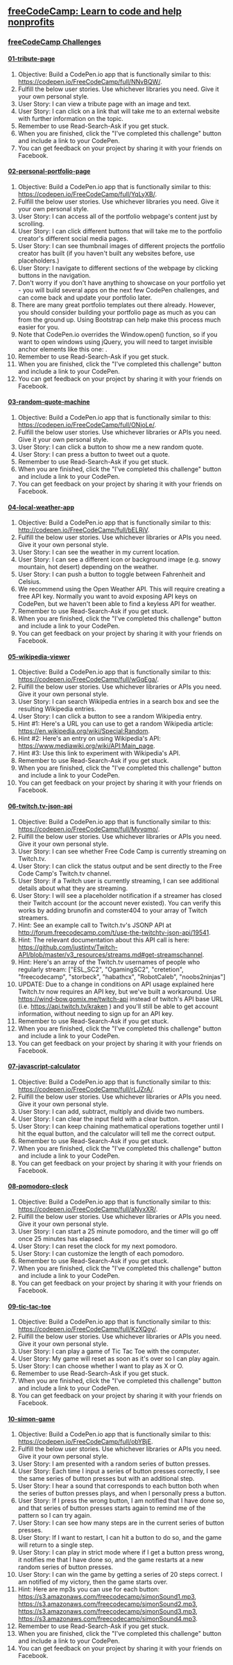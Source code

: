 ## [freeCodeCamp: Learn to code and help nonprofits](https://www.freecodecamp.com/)

### [freeCodeCamp Challenges](http://codepen.io/TdMichael/)

#### [01-tribute-page](http://codepen.io/TdMichael/full/jVGGoX/)

1. Objective: Build a CodePen.io app that is functionally similar to this: https://codepen.io/FreeCodeCamp/full/NNvBQW/.
2. Fulfill the below user stories. Use whichever libraries you need. Give it your own personal style.
3. User Story: I can view a tribute page with an image and text.
4. User Story: I can click on a link that will take me to an external website with further information on the topic.
5. Remember to use Read-Search-Ask if you get stuck.
6. When you are finished, click the "I've completed this challenge" button and include a link to your CodePen.
7. You can get feedback on your project by sharing it with your friends on Facebook.

#### [02-personal-portfolio-page](http://codepen.io/TdMichael/full/pNdVbg/)

1. Objective: Build a CodePen.io app that is functionally similar to this: https://codepen.io/FreeCodeCamp/full/YqLyXB/.
2. Fulfill the below user stories. Use whichever libraries you need. Give it your own personal style.
3. User Story: I can access all of the portfolio webpage's content just by scrolling.
4. User Story: I can click different buttons that will take me to the portfolio creator's different social media pages.
5. User Story: I can see thumbnail images of different projects the portfolio creator has built (if you haven't built any websites before, use placeholders.)
6. User Story: I navigate to different sections of the webpage by clicking buttons in the navigation.
7. Don't worry if you don't have anything to showcase on your portfolio yet - you will build several apps on the next few CodePen challenges, and can come back and update your portfolio later.
8. There are many great portfolio templates out there already. However, you should consider building your portfolio page as much as you can from the ground up. Using Bootstrap can help make this process much easier for you.
9. Note that CodePen.io overrides the Window.open() function, so if you want to open windows using jQuery, you will need to target invisible anchor elements like this one: <a target='_blank'>.
10. Remember to use Read-Search-Ask if you get stuck.
11. When you are finished, click the "I've completed this challenge" button and include a link to your CodePen.
12. You can get feedback on your project by sharing it with your friends on Facebook.

#### [03-random-quote-machine](http://codepen.io/TdMichael/full/pRGVWw/)

1. Objective: Build a CodePen.io app that is functionally similar to this: https://codepen.io/FreeCodeCamp/full/ONjoLe/.
2. Fulfill the below user stories. Use whichever libraries or APIs you need. Give it your own personal style.
3. User Story: I can click a button to show me a new random quote.
4. User Story: I can press a button to tweet out a quote.
5. Remember to use Read-Search-Ask if you get stuck.
5. When you are finished, click the "I've completed this challenge" button and include a link to your CodePen.
7. You can get feedback on your project by sharing it with your friends on Facebook.

#### [04-local-weather-app](http://codepen.io/TdMichael/full/oYKBEy/)

1. Objective: Build a CodePen.io app that is functionally similar to this: http://codepen.io/FreeCodeCamp/full/bELRjV.
2. Fulfill the below user stories. Use whichever libraries or APIs you need. Give it your own personal style.
3. User Story: I can see the weather in my current location.
4. User Story: I can see a different icon or background image (e.g. snowy mountain, hot desert) depending on the weather.
5. User Story: I can push a button to toggle between Fahrenheit and Celsius.
6. We recommend using the Open Weather API. This will require creating a free API key. Normally you want to avoid exposing API keys on CodePen, but we haven't been able to find a keyless API for weather.
7. Remember to use Read-Search-Ask if you get stuck.
8. When you are finished, click the "I've completed this challenge" button and include a link to your CodePen.
9. You can get feedback on your project by sharing it with your friends on Facebook.

#### [05-wikipedia-viewer](http://codepen.io/TdMichael/full/ZBgMZq/)

1. Objective: Build a CodePen.io app that is functionally similar to this: https://codepen.io/FreeCodeCamp/full/wGqEga/.
2. Fulfill the below user stories. Use whichever libraries or APIs you need. Give it your own personal style.
3. User Story: I can search Wikipedia entries in a search box and see the resulting Wikipedia entries.
4. User Story: I can click a button to see a random Wikipedia entry.
5. Hint #1: Here's a URL you can use to get a random Wikipedia article: https://en.wikipedia.org/wiki/Special:Random.
6. Hint #2: Here's an entry on using Wikipedia's API: https://www.mediawiki.org/wiki/API:Main_page.
7. Hint #3: Use this link to experiment with Wikipedia's API.
8. Remember to use Read-Search-Ask if you get stuck.
9. When you are finished, click the "I've completed this challenge" button and include a link to your CodePen.
10. You can get feedback on your project by sharing it with your friends on Facebook.

#### [06-twitch.tv-json-api](http://codepen.io/TdMichael/full/pRWbew/)

1. Objective: Build a CodePen.io app that is functionally similar to this: https://codepen.io/FreeCodeCamp/full/Myvqmo/.
2. Fulfill the below user stories. Use whichever libraries or APIs you need. Give it your own personal style.
4. User Story: I can see whether Free Code Camp is currently streaming on Twitch.tv.
5. User Story: I can click the status output and be sent directly to the Free Code Camp's Twitch.tv channel.
6. User Story: if a Twitch user is currently streaming, I can see additional details about what they are streaming.
7. User Story: I will see a placeholder notification if a streamer has closed their Twitch account (or the account never existed). You can verify this works by adding brunofin and comster404 to your array of Twitch streamers.
8. Hint: See an example call to Twitch.tv's JSONP API at http://forum.freecodecamp.com/t/use-the-twitchtv-json-api/19541.
9. Hint: The relevant documentation about this API call is here: https://github.com/justintv/Twitch-API/blob/master/v3_resources/streams.md#get-streamschannel.
10. Hint: Here's an array of the Twitch.tv usernames of people who regularly stream: ["ESL_SC2", "OgamingSC2", "cretetion", "freecodecamp", "storbeck", "habathcx", "RobotCaleb", "noobs2ninjas"]
11. UPDATE: Due to a change in conditions on API usage explained here Twitch.tv now requires an API key, but we've built a workaround. Use https://wind-bow.gomix.me/twitch-api instead of twitch's API base URL (i.e. https://api.twitch.tv/kraken ) and you'll still be able to get account information, without needing to sign up for an API key.
12. Remember to use Read-Search-Ask if you get stuck.
13. When you are finished, click the "I've completed this challenge" button and include a link to your CodePen.
14. You can get feedback on your project by sharing it with your friends on Facebook.

#### [07-javascript-calculator](http://codepen.io/TdMichael/full/gLerPy/)

1. Objective: Build a CodePen.io app that is functionally similar to this: https://codepen.io/FreeCodeCamp/full/rLJZrA/.
2. Fulfill the below user stories. Use whichever libraries or APIs you need. Give it your own personal style.
3. User Story: I can add, subtract, multiply and divide two numbers.
4. User Story: I can clear the input field with a clear button.
5. User Story: I can keep chaining mathematical operations together until I hit the equal button, and the calculator will tell me the correct output.
6. Remember to use Read-Search-Ask if you get stuck.
7. When you are finished, click the "I've completed this challenge" button and include a link to your CodePen.
8. You can get feedback on your project by sharing it with your friends on Facebook.

#### [08-pomodoro-clock](http://codepen.io/TdMichael/full/EZwKev/)

1. Objective: Build a CodePen.io app that is functionally similar to this: https://codepen.io/FreeCodeCamp/full/aNyxXR/.
2. Fulfill the below user stories. Use whichever libraries or APIs you need. Give it your own personal style.
3. User Story: I can start a 25 minute pomodoro, and the timer will go off once 25 minutes has elapsed.
4. User Story: I can reset the clock for my next pomodoro.
5. User Story: I can customize the length of each pomodoro.
6. Remember to use Read-Search-Ask if you get stuck.
7. When you are finished, click the "I've completed this challenge" button and include a link to your CodePen.
8. You can get feedback on your project by sharing it with your friends on Facebook.

#### [09-tic-tac-toe](http://codepen.io/TdMichael/full/wgrGOv/)

1. Objective: Build a CodePen.io app that is functionally similar to this: https://codepen.io/FreeCodeCamp/full/KzXQgy/.
2. Fulfill the below user stories. Use whichever libraries or APIs you need. Give it your own personal style.
3. User Story: I can play a game of Tic Tac Toe with the computer.
4. User Story: My game will reset as soon as it's over so I can play again.
5. User Story: I can choose whether I want to play as X or O.
6. Remember to use Read-Search-Ask if you get stuck.
7. When you are finished, click the "I've completed this challenge" button and include a link to your CodePen.
8. You can get feedback on your project by sharing it with your friends on Facebook.

#### [10-simon-game](https://codepen.io/TdMichael/full/jyGrry)

1. Objective: Build a CodePen.io app that is functionally similar to this: https://codepen.io/FreeCodeCamp/full/obYBjE.
2. Fulfill the below user stories. Use whichever libraries or APIs you need. Give it your own personal style.
3. User Story: I am presented with a random series of button presses.
4. User Story: Each time I input a series of button presses correctly, I see the same series of button presses but with an additional step.
5. User Story: I hear a sound that corresponds to each button both when the series of button presses plays, and when I personally press a button.
6. User Story: If I press the wrong button, I am notified that I have done so, and that series of button presses starts again to remind me of the pattern so I can try again.
7. User Story: I can see how many steps are in the current series of button presses.
8. User Story: If I want to restart, I can hit a button to do so, and the game will return to a single step.
9. User Story: I can play in strict mode where if I get a button press wrong, it notifies me that I have done so, and the game restarts at a new random series of button presses.
10. User Story: I can win the game by getting a series of 20 steps correct. I am notified of my victory, then the game starts over.
11. Hint: Here are mp3s you can use for each button: https://s3.amazonaws.com/freecodecamp/simonSound1.mp3, https://s3.amazonaws.com/freecodecamp/simonSound2.mp3, https://s3.amazonaws.com/freecodecamp/simonSound3.mp3, https://s3.amazonaws.com/freecodecamp/simonSound4.mp3.
12. Remember to use Read-Search-Ask if you get stuck.
13. When you are finished, click the "I've completed this challenge" button and include a link to your CodePen.
14. You can get feedback on your project by sharing it with your friends on Facebook.
